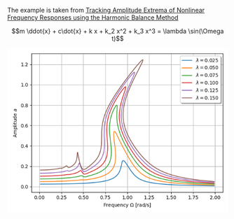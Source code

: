 The example is taken from [Tracking Amplitude Extrema of Nonlinear Frequency Responses using the Harmonic Balance Method](https://doi.org/10.1002/nme.7376)

$$m \ddot{x} + c\dot{x} + k x + k_2 x^2 + k_3 x^3 = \lambda \sin(\Omega t)$$

![Nonlinear Frequency response](HBM.png)

